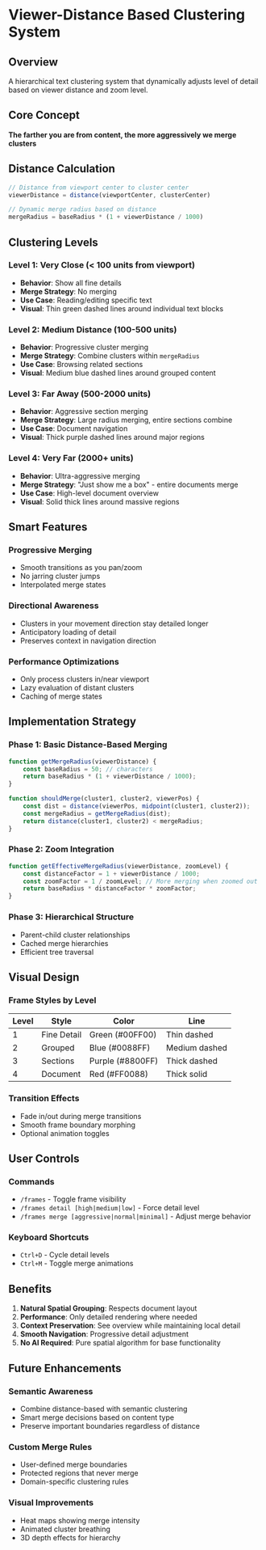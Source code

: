 # Viewer-Distance Based Clustering System

## Overview
A hierarchical text clustering system that dynamically adjusts level of detail based on viewer distance and zoom level.

## Core Concept
**The farther you are from content, the more aggressively we merge clusters**

## Distance Calculation
```javascript
// Distance from viewport center to cluster center
viewerDistance = distance(viewportCenter, clusterCenter)

// Dynamic merge radius based on distance
mergeRadius = baseRadius * (1 + viewerDistance / 1000)
```

## Clustering Levels

### Level 1: Very Close (< 100 units from viewport)
- **Behavior**: Show all fine details
- **Merge Strategy**: No merging
- **Use Case**: Reading/editing specific text
- **Visual**: Thin green dashed lines around individual text blocks

### Level 2: Medium Distance (100-500 units)
- **Behavior**: Progressive cluster merging
- **Merge Strategy**: Combine clusters within `mergeRadius`
- **Use Case**: Browsing related sections
- **Visual**: Medium blue dashed lines around grouped content

### Level 3: Far Away (500-2000 units)
- **Behavior**: Aggressive section merging
- **Merge Strategy**: Large radius merging, entire sections combine
- **Use Case**: Document navigation
- **Visual**: Thick purple dashed lines around major regions

### Level 4: Very Far (2000+ units)
- **Behavior**: Ultra-aggressive merging
- **Merge Strategy**: "Just show me a box" - entire documents merge
- **Use Case**: High-level document overview
- **Visual**: Solid thick lines around massive regions

## Smart Features

### Progressive Merging
- Smooth transitions as you pan/zoom
- No jarring cluster jumps
- Interpolated merge states

### Directional Awareness
- Clusters in your movement direction stay detailed longer
- Anticipatory loading of detail
- Preserves context in navigation direction

### Performance Optimizations
- Only process clusters in/near viewport
- Lazy evaluation of distant clusters
- Caching of merge states

## Implementation Strategy

### Phase 1: Basic Distance-Based Merging
```javascript
function getMergeRadius(viewerDistance) {
    const baseRadius = 50; // characters
    return baseRadius * (1 + viewerDistance / 1000);
}

function shouldMerge(cluster1, cluster2, viewerPos) {
    const dist = distance(viewerPos, midpoint(cluster1, cluster2));
    const mergeRadius = getMergeRadius(dist);
    return distance(cluster1, cluster2) < mergeRadius;
}
```

### Phase 2: Zoom Integration
```javascript
function getEffectiveMergeRadius(viewerDistance, zoomLevel) {
    const distanceFactor = 1 + viewerDistance / 1000;
    const zoomFactor = 1 / zoomLevel; // More merging when zoomed out
    return baseRadius * distanceFactor * zoomFactor;
}
```

### Phase 3: Hierarchical Structure
- Parent-child cluster relationships
- Cached merge hierarchies
- Efficient tree traversal

## Visual Design

### Frame Styles by Level
| Level | Style | Color | Line |
|-------|-------|-------|------|
| 1 | Fine Detail | Green (#00FF00) | Thin dashed |
| 2 | Grouped | Blue (#0088FF) | Medium dashed |
| 3 | Sections | Purple (#8800FF) | Thick dashed |
| 4 | Document | Red (#FF0088) | Thick solid |

### Transition Effects
- Fade in/out during merge transitions
- Smooth frame boundary morphing
- Optional animation toggles

## User Controls

### Commands
- `/frames` - Toggle frame visibility
- `/frames detail [high|medium|low]` - Force detail level
- `/frames merge [aggressive|normal|minimal]` - Adjust merge behavior

### Keyboard Shortcuts
- `Ctrl+D` - Cycle detail levels
- `Ctrl+M` - Toggle merge animations

## Benefits

1. **Natural Spatial Grouping**: Respects document layout
2. **Performance**: Only detailed rendering where needed
3. **Context Preservation**: See overview while maintaining local detail
4. **Smooth Navigation**: Progressive detail adjustment
5. **No AI Required**: Pure spatial algorithm for base functionality

## Future Enhancements

### Semantic Awareness
- Combine distance-based with semantic clustering
- Smart merge decisions based on content type
- Preserve important boundaries regardless of distance

### Custom Merge Rules
- User-defined merge boundaries
- Protected regions that never merge
- Domain-specific clustering rules

### Visual Improvements
- Heat maps showing merge intensity
- Animated cluster breathing
- 3D depth effects for hierarchy